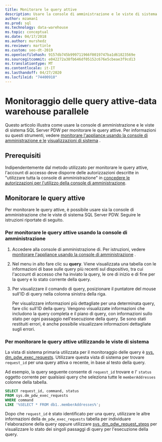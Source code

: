 ```yaml
---
title: Monitorare le query attive
description: Usare la console di amministrazione e le viste di sistema data warehouse parallele per monitorare le query attive nel sistema della piattaforma di analisi.
author: mzaman1
ms.prod: sql
ms.technology: data-warehouse
ms.topic: conceptual
ms.date: 04/17/2018
ms.author: murshedz
ms.reviewer: martinle
ms.custom: seo-dt-2019
ms.openlocfilehash: 9157db745b999711966f0019747ba1d61823569e
ms.sourcegitcommit: e042272a38fb646df05152c676e5cbeae3f9cd13
ms.translationtype: MT
ms.contentlocale: it-IT
ms.lasthandoff: 04/27/2020
ms.locfileid: "74400918"
---
```

# <a name="monitoring-active-queries---parallel-data-warehouse"></a>Monitoraggio delle query attive-data warehouse parallele
Questo articolo illustra come usare la console di amministrazione e le viste di sistema SQL Server PDW per monitorare le query attive. Per informazioni su questi strumenti, vedere [monitorare l'appliance usando la console di amministrazione e le](monitor-the-appliance-by-using-the-admin-console.md) [visualizzazioni di sistema](tsql-system-views.md) .  
  
## <a name="prerequisites"></a>Prerequisiti  
Indipendentemente dal metodo utilizzato per monitorare le query attive, l'account di accesso deve disporre delle autorizzazioni descritte in "utilizzare tutta la console di amministrazione" in [concedere le autorizzazioni per l'utilizzo della console di amministrazione](grant-permissions.md#grant-permissions-to-use-the-admin-console).  
  
## <a name="monitor-active-queries"></a><a name="PermsAdminConsole"></a>Monitorare le query attive  
Per monitorare le query attive, è possibile usare sia la console di amministrazione che le viste di sistema SQL Server PDW. Seguire le istruzioni riportate di seguito.  
  
### <a name="to-monitor-active-queries-by-using-the-admin-console"></a>Per monitorare le query attive usando la console di amministrazione  
  
1.  Accedere alla console di amministrazione di. Per istruzioni, vedere [monitorare l'appliance usando la console di amministrazione](monitor-the-appliance-by-using-the-admin-console.md) .  
  
2.  Nel menu in alto fare clic su **query**. Viene visualizzata una tabella con le informazioni di base sulle query più recenti sul dispositivo, tra cui l'account di accesso che ha inviato la query, le ore di inizio e di fine per la query e lo stato corrente della query.  
  
3.  Per visualizzare il comando di query, posizionare il puntatore del mouse sull'ID di query nella colonna sinistra della riga.  
  
    Per visualizzare informazioni più dettagliate per una determinata query, fare clic sull'ID della query. Vengono visualizzate informazioni che includono la query completa e il piano di query, con informazioni sullo stato per ogni passaggio nell'esecuzione della query. Se sono stati restituiti errori, è anche possibile visualizzare informazioni dettagliate sugli errori. <!-- MISSING LINKS See [Understanding Query Plans &#40;SQL Server PDW&#41;](../sqlpdw/understanding-query-plans-sql-server-pdw.md) for information on how to interpret the query plan information available in the Admin Console.  -->
  
### <a name="to-monitor-active-queries-by-using-the-system-views"></a>Per monitorare le query attive utilizzando le viste di sistema  
La vista di sistema primaria utilizzata per il monitoraggio delle query è [sys. dm_pdw_exec_requests](../relational-databases/system-dynamic-management-views/sys-dm-pdw-exec-requests-transact-sql.md). Utilizzare questa vista di sistema per trovare `request_id` per una query attiva o recente, in base al testo della query.  
  
Ad esempio, la query seguente consente di `request_id` trovare e l' `status` oggetto corrente per qualsiasi query che seleziona tutte le `memberAddresses` colonne della tabella.  
  
```sql  
SELECT request_id, command, status   
FROM sys.dm_pdw_exec_requests   
WHERE command   
LIKE '%SELECT * FROM db1..memberAddresses%';  
```  
  
Dopo che `request_id` è stato identificato per una query, utilizzare le altre informazioni della `dm_pdw_exec_requests` tabella per individuare l'elaborazione della query oppure utilizzare [sys. dm_pdw_request_steps](../relational-databases/system-dynamic-management-views/sys-dm-pdw-request-steps-transact-sql.md) per visualizzare lo stato dei singoli passaggi di query per l'esecuzione della query.  
  
<!-- MISSING LINKS 
## See Also  
[Common Metadata Query Examples &#40;SQL Server PDW&#41;](../sqlpdw/common-metadata-query-examples-sql-server-pdw.md)  
-->
  
